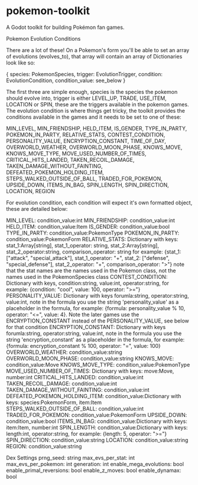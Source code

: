 # pokemon-toolkit
A Godot toolkit for building Pokémon fan games.


Pokemon Evolution Conditions

There are a lot of these! On a Pokemon's form you'll be able to set an array of evolutions (evolves_to), that array will contain an array of Dictionaries look like so:

{
    species: PokemonSpecies, 
    trigger: EvolutionTrigger, 
    condition: EvolutionCondition, 
    condition_value: see_below
}

The first three are simple enough, species is the species the pokemon should evolve into, trigger is either LEVEL_UP, TRADE, USE_ITEM, LOCATION or SPIN, these are the triggers available in the pokemon games. The evolution condition is where things get tricky, the toolkit provides the conditions available in the games and it needs to be set to one of these:

MIN_LEVEL,
MIN_FRIENDSHIP,
HELD_ITEM,
IS_GENDER,
TYPE_IN_PARTY,
POKEMON_IN_PARTY,
RELATIVE_STATS,
CONTEST_CONDITION,
PERSONALITY_VALUE,
ENCRYPTION_CONSTANT,
TIME_OF_DAY,
OVERWORLD_WEATHER,
OVERWORLD_MOON_PHASE,
KNOWS_MOVE,
KNOWS_MOVE_TYPE,
MOVE_USED_NUMBER_OF_TIMES,
CRITICAL_HITS_LANDED,
TAKEN_RECOIL_DAMAGE,
TAKEN_DAMAGE_WITHOUT_FAINTING,
DEFEATED_POKEMON_HOLDING_ITEM,
STEPS_WALKED_OUTSIDE_OF_BALL,
TRADED_FOR_POKEMON,
UPSIDE_DOWN,
ITEMS_IN_BAG,
SPIN_LENGTH,
SPIN_DIRECTION,
LOCATION,
REGION

For evolution condition, each condition will expect it's own formatted object, these are detailed below:

MIN_LEVEL: condition_value:int
MIN_FRIENDSHIP: condition_value:int
HELD_ITEM: condition_value:Item
IS_GENDER: condition_value:bool
TYPE_IN_PARTY: condition_value:PokemonType
POKEMON_IN_PARTY: condition_value:PokemonForm
RELATIVE_STATS: Dictionary with keys: stat_1:Array[string], stat_1_operator: string, stat_2:Array[string], stat_2_operator:string, comparison_operator: string for example: {stat_1: ["attack", "special_attack"], stat_1_operator: "+", stat_2: ["defense", "special_defense"], stat_2_operator: "+", comparison_operator: ">"} note that the stat names are the names used in the Pokemon class, not the names used in the PokemonSpecies class
CONTEST_CONDITION: Dictionary with keys, condition:string, value:int, operator:string, for example: {condition: "cool", value: 100, operator: ">="}
PERSONALITY_VALUE: Dictionary with keys forumla:string, operator:string, value:int, note in the formula you use the string 'personality_value' as a placeholder in the formula, for example: {formula: personality_value % 10, operator: "<=", value: 4}. Note the later games use the ENCRYPTION_CONSTANT instead of the PERSONALITY_VALUE, see below for that condition
ENCRYPTION_CONSTANT: Dictionary with keys forumla:string, operator:string, value:int, note in the formula you use the string 'encryption_constant' as a placeholder in the formula, for example: {formula: encryption_constant % 100, operator: "=", value: 100}
OVERWORLD_WEATHER: condition_value:string
OVERWORLD_MOON_PHASE: condition_value:string
KNOWS_MOVE: condition_value:Move
KNOWS_MOVE_TYPE: condition_value:PokemonType
MOVE_USED_NUMBER_OF_TIMES: Dictionary with keys: move:Move, number:int
CRITICAL_HITS_LANDED: condition_value:int
TAKEN_RECOIL_DAMAGE: condition_value:int
TAKEN_DAMAGE_WITHOUT_FAINTING: condition_value:int
DEFEATED_POKEMON_HOLDING_ITEM: condition_value:Dictionary with keys: species:PokemonForm, item:Item
STEPS_WALKED_OUTSIDE_OF_BALL: condition_value:int
TRADED_FOR_POKEMON: condition_value:PokemonForm
UPSIDE_DOWN: condition_value:bool
ITEMS_IN_BAG: condition_value:Dictionary with keys: item:Item, number:int
SPIN_LENGTH: condition_value:Dictionary with keys: length:int, operator:string, for example: {length: 5, operator: ">="}
SPIN_DIRECTION: condition_value:string
LOCATION: condition_value:string
REGION: condition_value:string


Dex Settings
prng_seed: string
max_evs_per_stat: int
max_evs_per_pokemon: int
generation: int
enable_mega_evolutions: bool
enable_primal_reversions: bool
enable_z_moves: bool
enable_dynamax: bool
